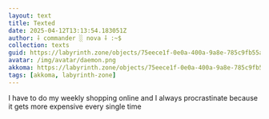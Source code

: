 ```yaml
---
layout: text
title: Texted
date: 2025-04-12T13:13:54.183051Z
author: ⸸ commander ░ nova ⸸ :~$
collection: texts
guid: https://labyrinth.zone/objects/75eece1f-0e0a-400a-9a8e-785c9fb55a89
avatar: /img/avatar/daemon.png
akkoma: https://labyrinth.zone/objects/75eece1f-0e0a-400a-9a8e-785c9fb55a89
tags: [akkoma, labyrinth-zone]
---
```


<p>I have to do my weekly shopping online and I always procrastinate because it gets more expensive every single time</p>